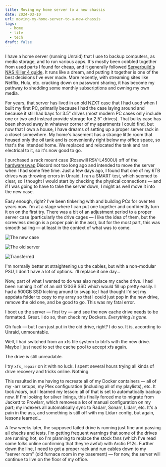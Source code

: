 ```yaml
---
title: Moving my home server to a new chassis
date: 2024-03-10
url: moving-my-home-server-to-a-new-chassis
tags:
  - home
  - life
  - tech
draft: false
---
```

I have a home server (running Unraid) that I use to backup computers, as media storage, and to run various apps. It's mostly been cobbled together from used parts I found for cheap, and it generally followed [Serverbuild's NAS Killer 4 guide](https://forums.serverbuilds.net/t/guide-nas-killer-4-0-fast-quiet-power-efficient-and-flexible-starting-at-125/667). It runs like a dream, and putting it together is one of the best decisions I've ever made. More recently, with streaming sites like Netflix, Hulu, etc. cracking down on password sharing, it has become my pathway to shedding some monthly subscriptions and owning my own media.

For years, that server has lived in an old NZXT case that I had used when I built my first PC, primarily because I had the case laying around and because it still had bays for 3.5" drives (most modern PC cases only include one or two and instead provide storage for 2.5" drives). That bulky case has been shoved away in whatever corner of my apartments I could find, but now that I own a house, I have dreams of setting up a proper server rack in a closet somewhere. My home's basement has a strange little room that housed only the oil tank and is conveniently right below my office space, so that's the intended home. We replaced and relocated the tank and ran electrical to it, so it's now good to go.

I purchased a rack mount case (Rosewill RSV-L4500U) off of the [hardwareswap](https://www.reddit.com/r/hardwareswap/) Discord not too long ago and intended to move the server when I had some free time. Just a few days ago, I found that one of my 6TB drives was throwing errors in Unraid. I ran a SMART test, which seemed to clear, so I thought I would start by checking the physical connections — and if I was going to have to take the server down, I might as well move it into the new case.

Easy enough, right? I've been tinkering with and building PCs for over ten years now. I'm at a stage where I can put one together and confidently turn it on on the first try. There was a bit of an adjustment period to a proper server case (particularly the drive cages — I like the idea of them, but the screwless design is a proper pain in the ass), but for the most part, this was smooth sailing — at least in the context of what was to come.

![The new case](https://cdn.cassie.ink/images/2024/02/PXL_20240219_164002815.jpg "The new case")

![The old server](https:///cdn.cassie.ink/images/2024/02/PXL_20240219_164215573.jpg "The old server")

![Transferred](https:///cdn.cassie.ink/images/2024/02/PXL_20240219_180817832.jpg "Transfered")

I'm normally better at straightening up the cables, but with a non-modular PSU, I don't have a lot of options. I'll replace it one day...

Now, part of what I wanted to do was also replace my cache drive. I had been running it off of an *old* 120GB SSD which would fill up pretty easily. I had a 500GB SSD kicking around to swap to; I had thought I'd set my appdata folder to copy to my array so that I could just pop in the new drive, remove the old one, and be good to go. This was my fatal error.

I boot up the server — first try — and see the new cache drive needs to be formatted. Great. I do so, then check my Dockers. *Everything is gone.*

Oh fuck — but I can just put in the old drive, right? I do so. It is, according to Unraid, unmountable.

Well, I had switched from an xfs file system to btrfs with the new drive. Maybe I just need to set the cache pool to accept xfs again.

The drive is still unreadable.

I try `xfs_repair` on it with no luck. I spent several hours trying all kinds of drive recovery and tricks online. Nothing.

This resulted in me having to recreate all of my Docker containers — all of my -arr setups, my Plex configuration (including all of my playlists), etc. It took *hours*, but I learned my lesson: all of that is set to automatically backup now. If I'm looking for silver linings, this finally forced me to migrate from Jackett to Prowlarr, which removes a lot of manual configuration on my part; my indexers all automatically sync to Radarr, Sonarr, Lidarr, etc. It's a pain in the ass, and something is still off with my Lidarr config, but again, lessons learned...

A few weeks later, the supposed failed drive is running just fine and passing all checks and tests. I'm getting frequent warnings that some of the drives are running hot, so I'm planning to replace the stock fans (which I've read some folks online confirming that they're awful) with Arctic P12s. Further down the line, I need to get a proper rack and run cables down to my "server room" (old furnace room in my basement) — for now, the server will continue to live on the floor of my office.